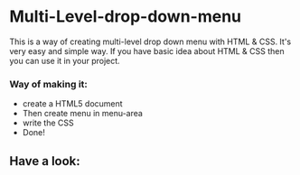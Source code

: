 # Multi-Level-drop-down-menu
This is a way of creating multi-level drop down menu with HTML &amp; CSS. It's very easy and simple way. If you have basic idea about HTML &amp; CSS then you can use it in your project.

### Way of making it:
- create a HTML5 document
- Then create menu in menu-area
- write the CSS
- Done!

## Have a look:
